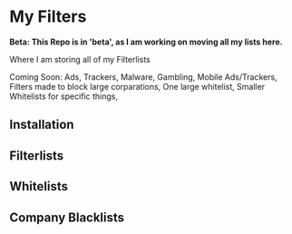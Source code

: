 # My Filters
**Beta: This Repo is in 'beta', as I am working on moving all my lists here.**

Where I am storing all of my Filterlists

Coming Soon:
Ads,
Trackers,
Malware,
Gambling,
Mobile Ads/Trackers,
Filters made to block large corparations,
One large whitelist, 
Smaller Whitelists for specific things,

## Installation

## Filterlists

## Whitelists

## Company Blacklists

